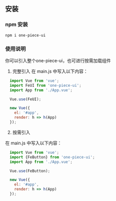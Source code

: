 ## 安装

### npm 安装
```shell
npm i one-piece-ui
```

### 使用说明

你可以引入整个one-piece-ui，也可进行按需加载组件
1. 完整引入
在 main.js 中写入以下内容：

```js
  import Vue from 'vue';
  import FeUI from 'one-piece-ui';
  import App from './App.vue';

  Vue.use(FeUI);

  new Vue({
    el: '#app',
    render: h => h(App)
  });
```
2. 按需引入

在 main.js 中写入以下内容：

```js
  import Vue from 'vue';
  import {FeButton} from 'one-piece-ui';
  import App from './App.vue';

  Vue.use(FeButton);

  new Vue({
    el: '#app',
    render: h => h(App)
  });
```